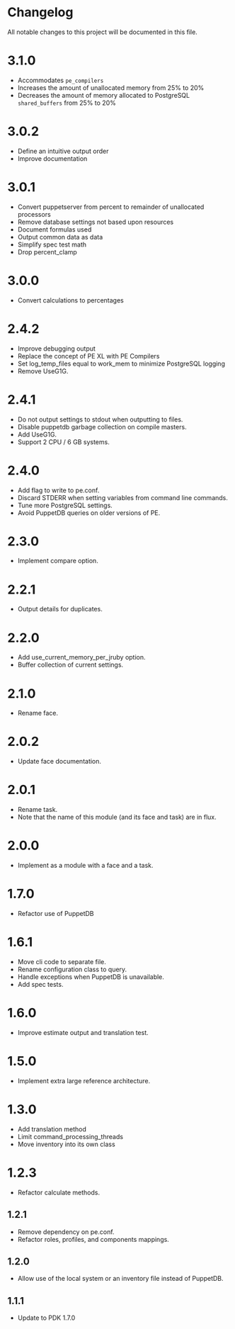 # Changelog

All notable changes to this project will be documented in this file.

# 3.1.0

- Accommodates `pe_compilers`
- Increases the amount of unallocated memory from 25% to 20%
- Decreases the amount of memory allocated to PostgreSQL `shared_buffers` from 25% to 20%

# 3.0.2

- Define an intuitive output order
- Improve documentation

# 3.0.1

- Convert puppetserver from percent to remainder of unallocated processors
- Remove database settings not based upon resources
- Document formulas used
- Output common data as data
- Simplify spec test math
- Drop percent_clamp

# 3.0.0

- Convert calculations to percentages

# 2.4.2

- Improve debugging output
- Replace the concept of PE XL with PE Compilers
- Set log_temp_files equal to work_mem to minimize PostgreSQL logging
- Remove UseG1G.

# 2.4.1

- Do not output settings to stdout when outputting to files.
- Disable puppetdb garbage collection on compile masters.
- Add UseG1G.
- Support 2 CPU / 6 GB systems.

# 2.4.0

- Add flag to write to pe.conf.
- Discard STDERR when setting variables from command line commands.
- Tune more PostgreSQL settings.
- Avoid PuppetDB queries on older versions of PE.

# 2.3.0

- Implement compare option.

# 2.2.1

- Output details for duplicates.

# 2.2.0

- Add use_current_memory_per_jruby option.
- Buffer collection of current settings.

# 2.1.0

- Rename face.

# 2.0.2

- Update face documentation.

# 2.0.1

- Rename task.
- Note that the name of this module (and its face and task) are in flux.

# 2.0.0

- Implement as a module with a face and a task.

# 1.7.0

- Refactor use of PuppetDB

# 1.6.1

- Move cli code to separate file.
- Rename configuration class to query.
- Handle exceptions when PuppetDB is unavailable.
- Add spec tests.

# 1.6.0

- Improve estimate output and translation test.

# 1.5.0

- Implement extra large reference architecture.

# 1.3.0

- Add translation method
- Limit command_processing_threads
- Move inventory into its own class

# 1.2.3

- Refactor calculate methods.

## 1.2.1

- Remove dependency on pe.conf.
- Refactor roles, profiles, and components mappings.

## 1.2.0

- Allow use of the local system or an inventory file instead of PuppetDB.

## 1.1.1

- Update to PDK 1.7.0
